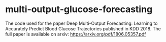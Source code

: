 # multi-output-glucose-forecasting
The code used for the paper Deep Multi-Output Forecasting: Learning to Accurately Predict Blood Glucose Trajectories published in KDD 2018. The full paper is available on arxiv: https://arxiv.org/pdf/1806.05357.pdf
